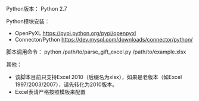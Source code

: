 Python版本：
Python 2.7

Python模块安装：
- OpenPyXL https://pypi.python.org/pypi/openpyxl
- Connector/Python https://dev.mysql.com/downloads/connector/python/

脚本调用命令：
python /path/to/parse_gift_excel.py /path/to/example.xlsx

其他：
- 该脚本目前只支持Excel 2010（后缀名为xlsx），如果是老版本（如Excel 1997/2003/2007），请先转化为2010版本。
- Excel表请严格按照模板来配置
